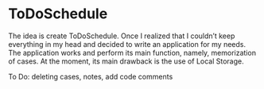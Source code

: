 # ToDoSchedule
The idea is create ToDoSchedule. Once I realized that I couldn’t keep everything in my head and decided to write an application for my needs.
The application works and perform its main function, namely, memorization of cases.
At the moment, its main drawback is the use of Local Storage.

To Do:
deleting cases,
notes,
add code comments
